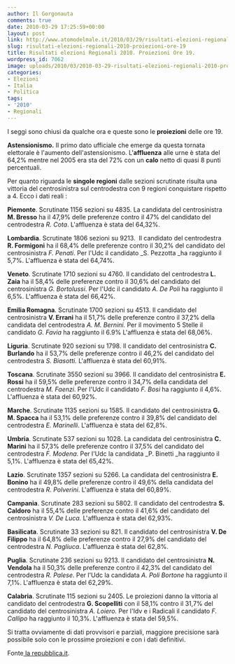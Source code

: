 ```yaml
---
author: Il Gorgonauta
comments: true
date: 2010-03-29 17:25:59+00:00
layout: post
link: http://www.atomodelmale.it/2010/03/29/risultati-elezioni-regionali-2010-proiezioni-ore-19/
slug: risultati-elezioni-regionali-2010-proiezioni-ore-19
title: Risultati elezioni Regionali 2010. Proiezioni Ore 19.
wordpress_id: 7062
image: uploads/2010/03/2010-03-29-risultati-elezioni-regionali-2010-proiezioni-ore-19.jpg
categories:
- Elezioni
- Italia
- Politica
tags:
- '2010'
- Regionali
---
```


I seggi sono chiusi da qualche ora e queste sono le **proiezioni** delle ore 19.

**Astensionismo.** Il primo dato ufficiale che emerge da questa tornata elettorale è l'aumento dell'astensionismo. L'**affluenza** alle urne è stata del 64,2% mentre nel 2005 era sta del 72% con un **calo** netto di quasi 8 punti percentuali.

Per quanto riguarda le **singole regioni** dalle sezioni scrutinate risulta una vittoria del centrosinistra sul centrodestra con 9 regioni conquistare rispetto a 4. Ecco i dati reali :

**Piemonte**. Scrutinate 1156 sezioni su 4835. La candidata del centrosinistra **M. Bresso** ha il 47,9% delle preferenze contro il 47% del candidato del centrodestra _R. Cota_. L'affluenza è stata del 64,32%.

**Lombardia**. Scrutinate 1806 sezioni su 9213.  Il candidato del centrodestra **R. Formigoni** ha il 68,4% delle preferenze contro il 30,2% del candidato del centrosinistra _F. Penati_. Per l'Udc il candidato _S. Pezzotta _ha raggiunto il 5,7%. L'affluenza è stata del 64,74%.

**Veneto**. Scrutinate 1710 sezioni su 4760. Il candidato del centrodestra **L. Zaia** ha il 58,4% delle preferenze contro il 30,6% del candidato  del centrosinistra _G. Bortolussi_. Per l'Udc il candidato _A. De Poli_ ha raggiunto il 6,5%. L'affluenza è stata del 66,42%.

**Emilia Romagna**. Scrutinate 1700 sezioni su 4513. Il candidato del centrosinistra **V. Errani** ha il 51,7% delle preferenze contro il 37,2% della  candidata del centrodestra _A. M. Bernini._ Per il movimento 5 Stelle il candidato _G. Favia_ ha raggiunto il 6.9% L'affluenza è stata del 68,06%.

**Liguria**. Scrutinate 920 sezioni su 1798. Il candidato del centrosinistra **C. Burlando** ha il 53,7% delle preferenze contro il 46,2% del  candidato del centrodestra _S. Biasotti._ L'affluenza è stata del 60,91%.

**Toscana**. Scrutinate 3550 sezioni su 3966. Il candidato del centrosinistra **E. Rossi** ha il 59,5% delle preferenze contro il 34,7% della  candidata del centrodestra _M. Faenzi_. Per l'Udc il candidato _F. Bosi_ ha raggiunto il 4,6%. L'affluenza è stata del 60,92%.

**Marche**. Scrutinate 1135 sezioni su 1585. Il candidato del centrosinistra **G. M. Spacca** ha il 53,1% delle preferenze contro il 39,8% del  candidato del centrodestra _E. Marinelli_. L'affluenza è stata del 62,8%.

**Umbria**. Scrutinate 537 sezioni su 1028. La candidata del centrosinistra **C. Marini** ha il 57,3% delle preferenze contro il 37,5% del  candidato del centrodestra _F. Modena_. Per l'Udc la candidata _P. Binetti _ha raggiunto il 5,1%. L'affluenza è stata del 65,42%.

**Lazio**. Scrutinate 1357 sezioni su 5266. La candidata del centrosinistra **E. Bonino** ha il 49,8% delle preferenze contro il 49,6% della  candidata del centrodestra _R. Polverini_. L'affluenza è stata del 60,89%.

**Campania**. Scrutinate 283 sezioni su 5802. Il candidato del centrodestra **S. Caldoro** ha il 55,4% delle preferenze contro il 41,6% del  candidato del centrosinistra _V. De Luca._ L'affluenza è stata del 62,93%.

**Basilicata**. Scrutinate 33 sezioni su 821. Il candidato del centrosinistra **V.  De Filippo** ha il 64,8% delle preferenze contro il 27,9% del  candidato del centrodestra _N. Pagliuca_. L'affluenza è stata del 62,8%.

**Puglia**. Scrutinate 236 sezioni su 9213. Il candidato del centrosinistra **N. Vendola** ha il 50,3% delle preferenze contro il 42,3% del  candidato del centrodestra _R. Palese_. Per l'Udc la candidata _A. Poli Bortone_ ha raggiunto il 7,1%. L'affluenza è stata del 62,29%.

**Calabria**. Scrutinate 115 sezioni su 2405. Le proiezioni danno la vittoria al candidato del centrodestra **G. Scopelliti** con il 58,1% contro il 31,7% del candidato del centrosinistra _A. Loiero._ Per l'Idv e i Radicali il candidato _F. Callipo_ ha raggiunto il 10,3%. L'affluenza è stata del 59,5%.

Si tratta ovviamente di dati provvisori e parziali, maggiore precisione sarà possibile solo con le prossime proiezioni e con i dati definitivi.

Fonte[ la repubblica.it](http://www.repubblica.it/static/speciale/2010/elezioni/regionali/index.html?refresh_cens).
